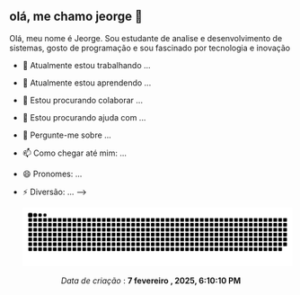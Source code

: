 ## olá, me chamo jeorge 👋

Olá, meu nome é Jeorge. Sou estudante de analise e desenvolvimento de sistemas, 
gosto de programação e sou fascinado por tecnologia e inovação

- 🔭 Atualmente estou trabalhando ...
- 🌱 Atualmente estou aprendendo ...
- 👯 Estou procurando colaborar ...
- 🤔 Estou procurando ajuda com ...
- 💬 Pergunte-me sobre ...
- 📫 Como chegar até mim: ...
- 😄 Pronomes: ...
- ⚡ Diversão: ...
-->



  <picture>
  <source
    media="(prefers-color-scheme: dark)"
    srcset="
      https://raw.githubusercontent.com/platane/snk/output/github-contribution-grid-snake-dark.svg
    "
  />
  <source
    media="(prefers-color-scheme: dark)"
    srcset="
      https://raw.githubusercontent.com/platane/snk/output/github-contribution-grid-snake.svg
    "
  />
  <img
    alt="github contribution grid snake animation"
    src="https://raw.githubusercontent.com/platane/snk/output/github-contribution-grid-snake.svg"
  />
</picture>


   <!--⚽️ACTIVITY / 🌐WEBSITE: https://github.com/Readme-Workflows/recent-activity -->
<!--RECENT_ACTIVITY:start-->
<!--RECENT_ACTIVITY:end-->
<p align="center">
<!--RECENT_ACTIVITY:last_update-->
<i> Data de criação</i> : <b>7 fevereiro , 2025, 6:10:10 PM</b>
<!--RECENT_ACTIVITY:last_update_end-->
  
